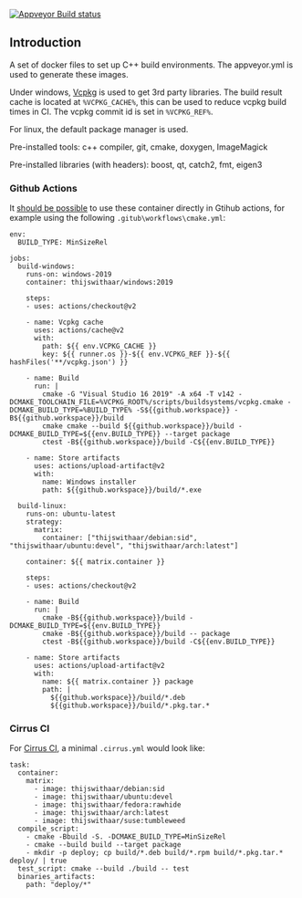 [![Appveyor Build status](https://ci.appveyor.com/api/projects/status/gxebs0dxfl4e70ro/branch/main?svg=true)](https://ci.appveyor.com/project/ThijsWithaar/dockerbuildimages/branch/main)

## Introduction

A set of docker files to set up C++ build environments.
The appveyor.yml is used to generate these images.

Under windows, [Vcpkg](https://vcpkg.io) is used to get 3rd party libraries.
The build result cache is located at `%VCPKG_CACHE%`, this can be used to reduce vcpkg build times in CI.
The vcpkg commit id is set in `%VCPKG_REF%`.

For linux, the default package manager is used.

Pre-installed tools: c++ compiler, git, cmake, doxygen, ImageMagick

Pre-installed libraries (with headers): boost, qt, catch2, fmt, eigen3

### Github Actions

It [should be possible](https://docs.github.com/en/actions/learn-github-actions/workflow-syntax-for-github-actions#jobsjob_idcontainer) to use these container directly in Gtihub actions, for example using the following `.gitub\workflows\cmake.yml`:
```
env:
  BUILD_TYPE: MinSizeRel

jobs:
  build-windows:
    runs-on: windows-2019
    container: thijswithaar/windows:2019

    steps:
    - uses: actions/checkout@v2

    - name: Vcpkg cache
      uses: actions/cache@v2
      with:
        path: ${{ env.VCPKG_CACHE }}
        key: ${{ runner.os }}-${{ env.VCPKG_REF }}-${{ hashFiles('**/vcpkg.json') }}

    - name: Build
      run: |
        cmake -G "Visual Studio 16 2019" -A x64 -T v142 -DCMAKE_TOOLCHAIN_FILE=%VCPKG_ROOT%/scripts/buildsystems/vcpkg.cmake -DCMAKE_BUILD_TYPE=%BUILD_TYPE% -S${{github.workspace}} -B${{github.workspace}}/build
        cmake cmake --build ${{github.workspace}}/build -DCMAKE_BUILD_TYPE=${{env.BUILD_TYPE}} --target package
        ctest -B${{github.workspace}}/build -C${{env.BUILD_TYPE}}

    - name: Store artifacts
      uses: actions/upload-artifact@v2
      with:
        name: Windows installer
        path: ${{github.workspace}}/build/*.exe

  build-linux:
    runs-on: ubuntu-latest
    strategy:
      matrix:
        container: ["thijswithaar/debian:sid", "thijswithaar/ubuntu:devel", "thijswithaar/arch:latest"]

    container: ${{ matrix.container }}

    steps:
    - uses: actions/checkout@v2

    - name: Build
      run: |
        cmake -B${{github.workspace}}/build -DCMAKE_BUILD_TYPE=${{env.BUILD_TYPE}}
        cmake -B${{github.workspace}}/build -- package
        ctest -B${{github.workspace}}/build -C${{env.BUILD_TYPE}}

    - name: Store artifacts
      uses: actions/upload-artifact@v2
      with:
        name: ${{ matrix.container }} package
        path: |
          ${{github.workspace}}/build/*.deb
          ${{github.workspace}}/build/*.pkg.tar.*
```


### Cirrus CI

For [Cirrus CI](https://cirrus-ci.org/), a minimal `.cirrus.yml` would look like:
```
task:
  container:
    matrix:
      - image: thijswithaar/debian:sid
      - image: thijswithaar/ubuntu:devel
      - image: thijswithaar/fedora:rawhide
      - image: thijswithaar/arch:latest
      - image: thijswithaar/suse:tumbleweed
  compile_script:
    - cmake -Bbuild -S. -DCMAKE_BUILD_TYPE=MinSizeRel
    - cmake --build build --target package
    - mkdir -p deploy; cp build/*.deb build/*.rpm build/*.pkg.tar.* deploy/ | true
  test_script: cmake --build ./build -- test
  binaries_artifacts:
    path: "deploy/*"
```

